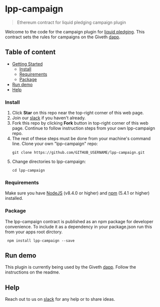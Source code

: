 # lpp-campaign

> Ethereum contract for liquid pledging campaign plugin

Welcome to the code for the campaign plugin for [liquid pledging](https://github.com/Giveth/lpp-campaign). This contract sets the rules for campaigns on the Giveth [dapp](https://github.com/Giveth/giveth-dapp).

## Table of content

- [Getting Started](#getting-started)
    - [Install](#install)
    - [Requirements](#requirements)
    - [Package](#package)
- [Run demo](#run-demo)
- [Help](#help)

### Install
1. Click **Star** on this repo near the top-right corner of this web page.
2. Join our [slack](http://slack.giveth.io) if you haven't already.
3. Fork this repo by clicking **Fork** button in top-right corner of this web page. Continue to follow instruction steps from your own lpp-campaign repo.
5. The rest of these steps must be done from your machine's command line. Clone your own "lpp-campaign" repo: 
    ```
    git clone https://github.com/GITHUB_USERNAME/lpp-campaign.git
    ```
6. Change directories to lpp-campaign:
    ```
    cd lpp-campaign
    ```

### Requirements
Make sure you have [NodeJS](https://nodejs.org/) (v8.4.0 or higher) and [npm](https://www.npmjs.com/) (5.4.1 or higher) installed.

### Package
The lpp-campaign contract is published as an npm package for developer convenience. To include it as a dependency in your package.json run this from your apps root dirctory.
```
 npm install lpp-campaign --save
```

## Run demo
This plugin is currently being used by the Giveth [dapp](https://github.com/Giveth/giveth-dapp). Follow the instructions on the readme.

## Help
Reach out to us on [slack](http://slack.giveth.io) for any help or to share ideas.
